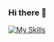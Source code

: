 ### Hi there 👋
[![My Skills](https://skillicons.dev/icons?i=js,html,css,sass,bootstrap,bash,bots,django,figma,linux,ps,powershell,py,pycharm,sublime,tailwind,vscode,windows)](https://skillicons.dev)
<!--
**Azazzele/Azazzele** is a ✨ _special_ ✨ repository because its `README.md` (this file) appears on your GitHub profile.

Here are some ideas to get you started:

- 🔭 I’m currently working on ...
- 🌱 I’m currently learning ...
- 👯 I’m looking to collaborate on ...
- 🤔 I’m looking for help with ...
- 💬 Ask me about ...
- 📫 How to reach me: ...
- 😄 Pronouns: ...
- ⚡ Fun fact: ...
-->
